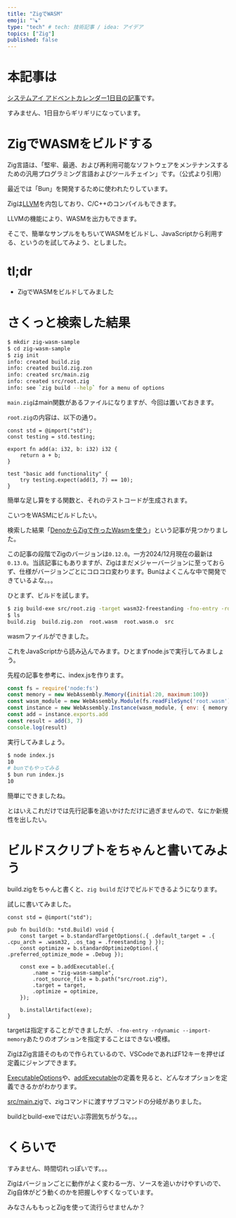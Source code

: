 ```yaml
---
title: "ZigでWASM"
emoji: "🪚"
type: "tech" # tech: 技術記事 / idea: アイデア
topics: ["Zig"]
published: false
---
```

# 本記事は

[システムアイ アドベントカレンダー1日目の記事](https://qiita.com/advent-calendar/2024/systemi24)です。

すみません、1日目からギリギリになっています。

# ZigでWASMをビルドする

Zig言語は、「堅牢、最適、および再利用可能なソフトウェアをメンテナンスするための汎用プログラミング言語およびツールチェイン」です。（公式より引用）

最近では「Bun」を開発するために使われたりしています。

Zigは[LLVM](https://llvm.org/)を内包しており、C/C++のコンパイルもできます。

LLVMの機能により、WASMを出力もできます。

そこで、簡単なサンプルをもちいてWASMをビルドし、JavaScriptから利用する、というのを試してみよう、としました。

# tl;dr

* ZigでWASMをビルドしてみました

# さくっと検索した結果

```sh
$ mkdir zig-wasm-sample
$ cd zig-wasm-sample
$ zig init
info: created build.zig
info: created build.zig.zon
info: created src/main.zig
info: created src/root.zig
info: see `zig build --help` for a menu of options
```

`main.zig`はmain関数があるファイルになりますが、今回は置いておきます。

`root.zig`の内容は、以下の通り。

```zig
const std = @import("std");
const testing = std.testing;

export fn add(a: i32, b: i32) i32 {
    return a + b;
}

test "basic add functionality" {
    try testing.expect(add(3, 7) == 10);
}
```

簡単な足し算をする関数と、それのテストコードが生成されます。

こいつをWASMにビルドしたい。

検索した結果「[DenoからZigで作ったWasmを使う](https://zenn.dev/itte/articles/dc7471ffc2f76f)」という記事が見つかりました。

この記事の段階でZigのバージョンは`0.12.0`。一方2024/12月現在の最新は`0.13.0`。当該記事にもありますが、Zigはまだメジャーバージョンに至っておらず、仕様がバージョンごとにコロコロ変わります。Bunはよくこんな中で開発できているよな。。。

ひとまず、ビルドを試します。

```sh
$ zig build-exe src/root.zig -target wasm32-freestanding -fno-entry -rdynamic --import-memory -O ReleaseSmall
$ ls
build.zig  build.zig.zon  root.wasm  root.wasm.o  src
```

wasmファイルができました。

これをJavaScriptから読み込んでみます。ひとまずnode.jsで実行してみましょう。

先程の記事を参考に、index.jsを作ります。

```JavaScript
const fs = require('node:fs')
const memory = new WebAssembly.Memory({initial:20, maximum:100})
const wasm_module = new WebAssembly.Module(fs.readFileSync('root.wasm'))
const instance = new WebAssembly.Instance(wasm_module, { env: { memory } })
const add = instance.exports.add
const result = add(3, 7)
console.log(result)
```

実行してみましょう。

```sh
$ node index.js
10
# bunでもやってみる
$ bun run index.js
10
```

簡単にできましたね。

とはいえこれだけでは先行記事を追いかけただけに過ぎませんので、なにか新規性を出したい。

# ビルドスクリプトをちゃんと書いてみよう

build.zigをちゃんと書くと、`zig build` だけでビルドできるようになります。

試しに書いてみました。

```zig
const std = @import("std");

pub fn build(b: *std.Build) void {
    const target = b.standardTargetOptions(.{ .default_target = .{ .cpu_arch = .wasm32, .os_tag = .freestanding } });
    const optimize = b.standardOptimizeOption(.{ .preferred_optimize_mode = .Debug });

    const exe = b.addExecutable(.{
        .name = "zig-wasm-sample",
        .root_source_file = b.path("src/root.zig"),
        .target = target,
        .optimize = optimize,
    });

    b.installArtifact(exe);
}
```

targetは指定することができましたが、`-fno-entry -rdynamic --import-memory`あたりのオプションを指定することはできない模様。

ZigはZig言語そのもので作られているので、VSCodeであればF12キーを押せば定義にジャンプできます。

[ExecutableOptions](https://github.com/ziglang/zig/blob/0.13.0/lib/std/Build.zig#L638)や、[addExecutable](https://github.com/ziglang/zig/blob/0.13.0/lib/std/Build.zig#L669)の定義を見ると、どんなオプションを定義できるかがわかります。

[src/main.zig](https://github.com/ziglang/zig/blob/0.13.0/src/main.zig#L262)で、zigコマンドに渡すサブコマンドの分岐がありました。

buildとbuild-exeではだいぶ雰囲気ちがうな。。。

# くらいで

すみません、時間切れっぽいです。。。

Zigはバージョンごとに動作がよく変わる一方、ソースを追いかけやすいので、Zig自体がどう動くのかを把握しやすくなっています。

みなさんももっとZigを使って流行らせませんか？
